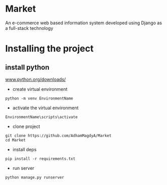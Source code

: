 # Market
An e-commerce web based information system developed using Django as a full-stack technology

# Installing the project
## install python
www.python.org/downloads/
- create virtual environment
```console
python -m venv EnvironmentName
```
- activate the virtual environment
```console
EnvironmentName\scripts\activate
```
- clone project
```console
git clone https://github.com/AdhamMagdyA/Market
cd Market
```
- install deps
```console
pip install -r requirements.txt
```
- run server
```console
python manage.py runserver
```
